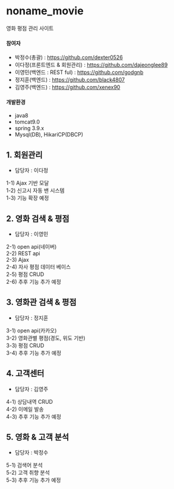 # noname_movie
영화 평점 관리 사이트

#### 참여자
 - 박정수(총괄) : https://github.com/dexter0526
 - 이다정(프론트엔드 & 회원관리) : https://github.com/dajeonglee89
 - 이영민(백엔드 : REST ful) : https://github.com/godgnb
 - 정지훈(백엔드) : https://github.com/black4807
 - 김영주(백엔드) : https://github.com/xenex90
 
 
 
#### 개발환경
- java8
- tomcat9.0
- spring 3.9.x
- Mysql(DB), HikariCP(DBCP)

## 1. 회원관리
- 담당자 : 이다정  

 1-1) Ajax 기반 모달  
 1-2) 신고시 자동 밴 시스템  
 1-3) 기능 확장 예정  
 
## 2. 영화 검색 & 평점
- 담당자 : 이영민  

 2-1) open api(네이버)  
 2-2) REST api  
 2-3) Ajax  
 2-4) 자사 평점 데이터 베이스  
 2-5) 평점 CRUD  
 2-6) 추후 기능 추가 예정  
 
 ## 3. 영화관 검색 & 평점
 - 담당자 : 정지훈  
 
 3-1) open api(카카오)   
 3-2) 영화관별 평점(경도, 위도 기반)  
 3-3) 평점 CRUD  
 3-4) 추후 기능 추가 예정  
 
 ## 4. 고객센터
 - 담당자 : 김영주  
 
 4-1) 상담내역 CRUD  
 4-2) 이메일 발송  
 4-3) 추후 기능 추가 예정
 
 ## 5. 영화 & 고객 분석
 - 담당자 : 박정수  
 
 5-1) 검색어 분석  
 5-2) 고객 취향 분석  
 5-3) 추후 기능 추가 예정  
 
 
